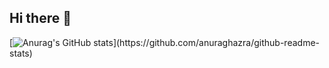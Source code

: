 ## Hi there 👋
[![Anurag's GitHub stats](https://github-readme-stats.vercel.app/api?username=MingHongDuD&hide_title=true&hide_border=true&show_icons=trueline_height=21&text_color=000&icon_color=000&bg_color=0,ea6161,ffc64d,fffc4d,52fa5a&theme=graywhite")](https://github.com/anuraghazra/github-readme-stats)
